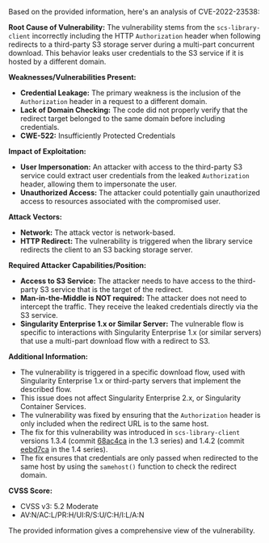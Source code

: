 Based on the provided information, here's an analysis of CVE-2022-23538:

**Root Cause of Vulnerability:**
The vulnerability stems from the `scs-library-client` incorrectly including the HTTP `Authorization` header when following redirects to a third-party S3 storage server during a multi-part concurrent download. This behavior leaks user credentials to the S3 service if it is hosted by a different domain.

**Weaknesses/Vulnerabilities Present:**
- **Credential Leakage:** The primary weakness is the inclusion of the `Authorization` header in a request to a different domain.
- **Lack of Domain Checking:** The code did not properly verify that the redirect target belonged to the same domain before including credentials.
- **CWE-522:** Insufficiently Protected Credentials

**Impact of Exploitation:**
- **User Impersonation:** An attacker with access to the third-party S3 service could extract user credentials from the leaked `Authorization` header, allowing them to impersonate the user.
- **Unauthorized Access:** The attacker could potentially gain unauthorized access to resources associated with the compromised user.

**Attack Vectors:**
- **Network:** The attack vector is network-based.
- **HTTP Redirect:** The vulnerability is triggered when the library service redirects the client to an S3 backing storage server.

**Required Attacker Capabilities/Position:**
- **Access to S3 Service:** The attacker needs to have access to the third-party S3 service that is the target of the redirect.
- **Man-in-the-Middle is NOT required:** The attacker does not need to intercept the traffic. They receive the leaked credentials directly via the S3 service.
- **Singularity Enterprise 1.x or Similar Server:** The vulnerable flow is specific to interactions with Singularity Enterprise 1.x (or similar servers) that use a multi-part download flow with a redirect to S3.

**Additional Information:**

- The vulnerability is triggered in a specific download flow, used with Singularity Enterprise 1.x or third-party servers that implement the described flow.
- This issue does not affect Singularity Enterprise 2.x, or Singularity Container Services.
- The vulnerability was fixed by ensuring that the `Authorization` header is only included when the redirect URL is to the same host.
- The fix for this vulnerability was introduced in `scs-library-client` versions 1.3.4 (commit [68ac4ca](https://github.com/sylabs/scs-library-client/commit/68ac4cab5cda0afd8758ff5b5e2e57be6a22fcfa) in the 1.3 series) and 1.4.2 (commit [eebd7ca](https://github.com/sylabs/scs-library-client/commit/eebd7caaab310b1fa803e55b8fc1acd9dcd2d00c) in the 1.4 series).
- The fix ensures that credentials are only passed when redirected to the same host by using the `samehost()` function to check the redirect domain.

**CVSS Score:**
- CVSS v3: 5.2 Moderate
- AV:N/AC:L/PR:H/UI:R/S:U/C:H/I:L/A:N

The provided information gives a comprehensive view of the vulnerability.